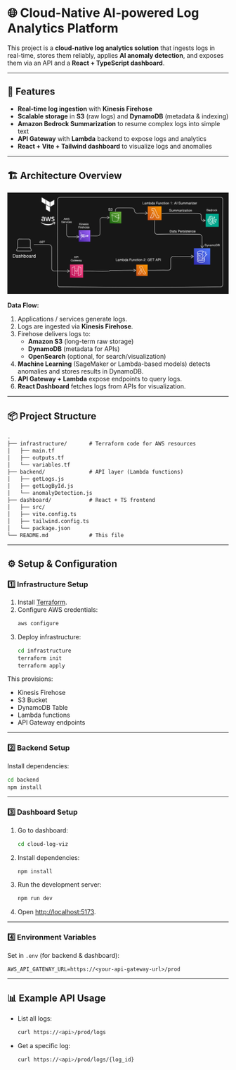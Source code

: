 # 🌐 Cloud-Native AI-powered Log Analytics Platform

This project is a **cloud-native log analytics solution** that ingests logs in real-time, stores them reliably, applies **AI anomaly detection**, and exposes them via an API and a **React + TypeScript dashboard**.

---

## 🚀 Features
- **Real-time log ingestion** with **Kinesis Firehose**
- **Scalable storage** in **S3** (raw logs) and **DynamoDB** (metadata & indexing)
- **Amazon Bedrock Summarization** to resume complex logs into simple text
- **API Gateway** with **Lambda** backend to expose logs and analytics
- **React + Vite + Tailwind dashboard** to visualize logs and anomalies

---

## 🏗️ Architecture Overview
![System Architecture](/Architecture.png)

**Data Flow:**
1. Applications / services generate logs.
2. Logs are ingested via **Kinesis Firehose**.
3. Firehose delivers logs to:
   - **Amazon S3** (long-term raw storage)
   - **DynamoDB** (metadata for APIs)
   - **OpenSearch** (optional, for search/visualization)
4. **Machine Learning** (SageMaker or Lambda-based models) detects anomalies and stores results in DynamoDB.
5. **API Gateway + Lambda** expose endpoints to query logs.
6. **React Dashboard** fetches logs from APIs for visualization.

---

## 📦 Project Structure

```
.
├── infrastructure/       # Terraform code for AWS resources
│   ├── main.tf
│   ├── outputs.tf
│   └── variables.tf
├── backend/              # API layer (Lambda functions)
│   ├── getLogs.js
│   ├── getLogById.js
│   └── anomalyDetection.js
├── dashboard/            # React + TS frontend
│   ├── src/
│   ├── vite.config.ts
│   ├── tailwind.config.ts
│   └── package.json
└── README.md             # This file
```

---

## ⚙️ Setup & Configuration

### 1️⃣ Infrastructure Setup
1. Install [Terraform](https://developer.hashicorp.com/terraform/downloads).
2. Configure AWS credentials:
   ```bash
   aws configure
   ```
3. Deploy infrastructure:
   ```bash
   cd infrastructure
   terraform init
   terraform apply
   ```

This provisions:
- Kinesis Firehose
- S3 Bucket
- DynamoDB Table
- Lambda functions
- API Gateway endpoints

---

### 2️⃣ Backend Setup
Install dependencies:
   ```bash
   cd backend
   npm install
   ```


---

### 3️⃣ Dashboard Setup
1. Go to dashboard:
   ```bash
   cd cloud-log-viz
   ```
2. Install dependencies:
   ```bash
   npm install
   ```
3. Run the development server:
   ```bash
   npm run dev
   ```
4. Open [http://localhost:5173](http://localhost:5173).

---

### 4️⃣ Environment Variables

Set in `.env` (for backend & dashboard):
```env
AWS_API_GATEWAY_URL=https://<your-api-gateway-url>/prod
```

---

## 📊 Example API Usage

- List all logs:
  ```bash
  curl https://<api>/prod/logs
  ```
- Get a specific log:
  ```bash
  curl https://<api>/prod/logs/{log_id}
  ```

